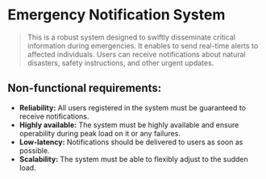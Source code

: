# Emergency Notification System
> This is a robust system designed to swiftly disseminate critical information during emergencies. It enables to send real-time alerts to affected individuals. Users can receive notifications about natural disasters, safety instructions, and other urgent updates.

## Non-functional requirements:
- **Reliability:** All users registered in the system must be guaranteed to receive notifications.
- **Highly available:** The system must be highly available and ensure operability during peak load on it or any failures.
- **Low-latency:** Notifications should be delivered to users as soon as possible.
- **Scalability:** The system must be able to flexibly adjust to the sudden load.
